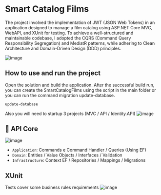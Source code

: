 # Smart Catalog Films 

The project involved the implementation of JWT (JSON Web Tokens) in an application designed to manage a film catalog using ASP.NET Core MVC, WebAPI, and XUnit for testing. To achieve a well-structured and maintainable codebase, I adopted the CQRS (Command Query Responsibility Segregation) and MediatR patterns, while adhering to Clean Architecture and Domain-Driven Design (DDD) principles. 

![image](https://github.com/bccampos/smartfilms/assets/36283909/8b707be3-de6c-4b85-a444-4b0fa3246966)


## How to use and run the project

Open the solution and build the application. After the successful build run, you can create the SmartCatalogFilms using the script in the main folder or you can run the command migration update-database. 
```bash
update-database
```
Also you will need to startup 3 projects (MVC / API / Identity.API)
![image](https://github.com/bccampos/smartfilms/assets/36283909/16efc3c2-bd43-4034-aea7-29a52fb4a004)

## :hammer:  API Core

![image](https://github.com/bccampos/smartfilms/assets/36283909/f600dae8-cde6-45b3-8df0-f83eecfb79e3)

- `Application`: Commands e Command Handler / Queries (Using EF)
- `Domain`: Entities / Value Objects / Interfaces / Validation 
- `Infrastructure`: Context EF / Repositories / Mappings / Migrations

## XUnit 

Tests cover some business rules requirements 
![image](https://github.com/bccampos/smartfilms/assets/36283909/bc38301b-4e9e-4209-8669-b6697a6b8701)


